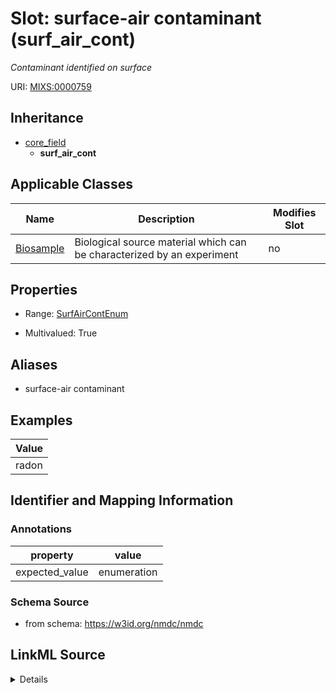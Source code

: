 # Slot: surface-air contaminant (surf_air_cont)


_Contaminant identified on surface_



URI: [MIXS:0000759](https://w3id.org/mixs/0000759)




## Inheritance

* [core_field](core_field.md)
    * **surf_air_cont**





## Applicable Classes

| Name | Description | Modifies Slot |
| --- | --- | --- |
[Biosample](Biosample.md) | Biological source material which can be characterized by an experiment |  no  |







## Properties

* Range: [SurfAirContEnum](SurfAirContEnum.md)

* Multivalued: True



## Aliases


* surface-air contaminant




## Examples

| Value |
| --- |
| radon |

## Identifier and Mapping Information





### Annotations

| property | value |
| --- | --- |
| expected_value | enumeration || occurrence | m |



### Schema Source


* from schema: https://w3id.org/nmdc/nmdc




## LinkML Source

<details>
```yaml
name: surf_air_cont
annotations:
  expected_value:
    tag: expected_value
    value: enumeration
  occurrence:
    tag: occurrence
    value: m
description: Contaminant identified on surface
title: surface-air contaminant
examples:
- value: radon
from_schema: https://w3id.org/nmdc/nmdc
aliases:
- surface-air contaminant
rank: 1000
is_a: core field
slot_uri: MIXS:0000759
multivalued: true
alias: surf_air_cont
domain_of:
- Biosample
range: surf_air_cont_enum

```
</details>